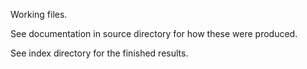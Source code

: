 Working files.

See documentation in source directory for how these were produced.

See index directory for the finished results.
